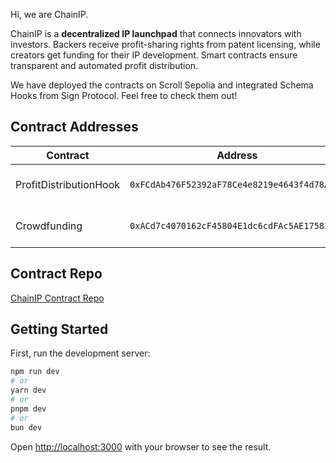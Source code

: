 Hi, we are ChainIP.

ChainIP is a **decentralized IP launchpad** that connects innovators with investors. Backers receive profit-sharing rights from patent licensing, while creators get funding for their IP development. Smart contracts ensure transparent and automated profit distribution.

We have deployed the contracts on Scroll Sepolia and integrated Schema Hooks from Sign Protocol. Feel free to check them out!

## Contract Addresses

| Contract | Address | Explorer |
|----------|---------|----------|
| ProfitDistributionHook | `0xFCdAb476F52392aF78Ce4e8219e4643f4d78AD68` | [View on Scroll Sepolia](https://sepolia.scrollscan.com/address/0xfcdab476f52392af78ce4e8219e4643f4d78ad68) |
| Crowdfunding | `0xACd7c4070162cF45804E1dc6cdFAc5AE175832CA` | [View on Scroll Sepolia](https://sepolia.scrollscan.com/address/0xACd7c4070162cF45804E1dc6cdFAc5AE175832CA) |


## Contract Repo

[ChainIP Contract Repo](https://github.com/xwong22/ChainIP)


## Getting Started

First, run the development server:

```bash
npm run dev
# or
yarn dev
# or
pnpm dev
# or
bun dev
```

Open [http://localhost:3000](http://localhost:3000) with your browser to see the result.